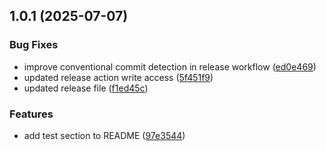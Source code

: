 ## 1.0.1 (2025-07-07)


### Bug Fixes

* improve conventional commit detection in release workflow ([ed0e469](https://github.com/khuniverse/core-ui/commit/ed0e469d072dce3fb3e317b2a342093880e14fc2))
* updated release action write access ([5f451f9](https://github.com/khuniverse/core-ui/commit/5f451f980879a388b1d1deafbcf2045db900b446))
* updated release file ([f1ed45c](https://github.com/khuniverse/core-ui/commit/f1ed45ce97d3e4f58086547dd8402db6003738a6))


### Features

* add test section to README ([97e3544](https://github.com/khuniverse/core-ui/commit/97e35446a6dec36fa860ad3ce2e8913868e77fed))



